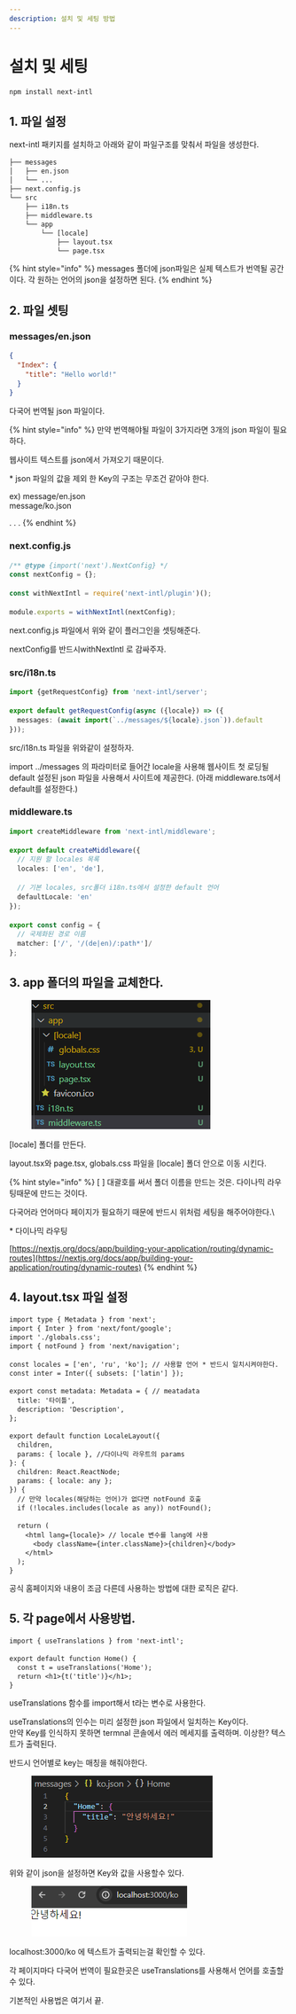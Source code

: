 ```yaml
---
description: 설치 및 세팅 방법
---
```


# 설치 및 세팅

```bash
npm install next-intl
```



## 1. 파일 설정

next-intl 패키지를 설치하고 아래와 같이 파일구조를 맞춰서 파일을 생성한다.

```
├── messages
│   ├── en.json
│   └── ...
├── next.config.js
└── src
    ├── i18n.ts
    ├── middleware.ts
    └── app
        └── [locale]
            ├── layout.tsx
            └── page.tsx
```

{% hint style="info" %}
messages 폴더에 json파일은 실제 텍스트가 번역될 공간이다. 각 원하는 언어의 json을 설정하면 된다.
{% endhint %}



## 2. 파일 셋팅

### messages/en.json

```json
{
  "Index": {
    "title": "Hello world!"
  }
}
```

다국어 번역될 json 파일이다.

{% hint style="info" %}
만약 번역해야될 파일이 3가지라면 3개의 json 파일이 필요하다.

웹사이트 텍스트를 json에서 가져오기 때문이다.

\* json 파일의 값을 제외 한 Key의 구조는 무조건 같아야 한다.

ex) message/en.json\
&#x20;    message/ko.json

&#x20;    . . .
{% endhint %}



### next.config.js

```javascript
/** @type {import('next').NextConfig} */
const nextConfig = {};

const withNextIntl = require('next-intl/plugin')();

module.exports = withNextIntl(nextConfig);

```

next.config.js 파일에서 위와 같이 플러그인을 셋팅해준다.

nextConfig를  반드시withNextIntl 로 감싸주자.



### src/i18n.ts

```typescript
import {getRequestConfig} from 'next-intl/server';
 
export default getRequestConfig(async ({locale}) => ({
  messages: (await import(`../messages/${locale}.json`)).default
}));
```

src/i18n.ts 파일을 위와같이 설정하자.

import ../messages 의 파라미터로 들어간 locale을 사용해 웹사이트 첫 로딩될 default 설정된 json 파일을 사용해서 사이트에 제공한다. (아래  middleware.ts에서 default를 설정한다.)



### middleware.ts

```typescript
import createMiddleware from 'next-intl/middleware';
 
export default createMiddleware({
  // 지원 할 locales 목록
  locales: ['en', 'de'],
 
  // 기본 locales, src폴더 i18n.ts에서 설정한 default 언어
  defaultLocale: 'en'
});
 
export const config = {
  // 국제화된 경로 이름
  matcher: ['/', '/(de|en)/:path*']/
};

```



## 3. app 폴더의 파일을 교체한다.

<figure><img src="../../.gitbook/assets/Image 195.png" alt=""><figcaption></figcaption></figure>

\[locale] 폴더를 만든다.

layout.tsx와 page.tsx, globals.css 파일을 \[locale] 폴더 안으로 이동 시킨다.

{% hint style="info" %}
\[ ] 대괄호를 써서 폴더 이름을 만드는 것은. 다이나믹 라우팅때문에 만드는 것이다.

다국어라 언어마다 페이지가 필요하기  때문에 반드시 위처럼 세팅을 해주어야한다.\


&#x20;\* 다이나믹  라우팅

[https://nextjs.org/docs/app/building-your-application/routing/dynamic-routes](https://nextjs.org/docs/app/building-your-application/routing/dynamic-routes)
{% endhint %}



## 4. layout.tsx 파일 설정

```tsx
import type { Metadata } from 'next';
import { Inter } from 'next/font/google';
import './globals.css';
import { notFound } from 'next/navigation';

const locales = ['en', 'ru', 'ko']; // 사용할 언어 * 반드시 일치시켜야한다.
const inter = Inter({ subsets: ['latin'] });

export const metadata: Metadata = { // meatadata
  title: '타이틀',
  description: 'Description',
};

export default function LocaleLayout({
  children,
  params: { locale }, //다이나믹 라우트의 params
}: {
  children: React.ReactNode;
  params: { locale: any };
}) {
  // 만약 locales(해당하는 언어)가 없다면 notFound 호출
  if (!locales.includes(locale as any)) notFound();

  return (
    <html lang={locale}> // locale 변수를 lang에 사용
      <body className={inter.className}>{children}</body>
    </html>
  );
}
```

공식 홈페이지와 내용이 조금 다른데 사용하는 방법에 대한 로직은 같다.



## 5. 각  page에서 사용방법.

```tsx
import { useTranslations } from 'next-intl';

export default function Home() {
  const t = useTranslations('Home');
  return <h1>{t('title')}</h1>;
}
```

useTranslations 함수를 import해서 t라는 변수로 사용한다.

useTranslations의 인수는 미리 설정한 json 파일에서 일치하는 Key이다.\
만약 Key를 인식하지 못하면 termnal 콘솔에서 에러 메세지를 출력하며. 이상한? 텍스트가 출력된다.

반드시 언어별로  key는 매칭을 해줘야한다.

<figure><img src="../../.gitbook/assets/Image 196.png" alt=""><figcaption></figcaption></figure>

위와 같이 json을 설정하면 Key와 값을 사용할수 있다.

<figure><img src="../../.gitbook/assets/Image 197.png" alt=""><figcaption></figcaption></figure>

localhost:3000/ko 에 텍스트가 출력되는걸 확인할 수 있다.



각 페이지마다 다국어 번역이 필요한곳은 useTranslations를 사용해서 언어를 호출할 수 있다.

기본적인 사용법은 여기서 끝.
